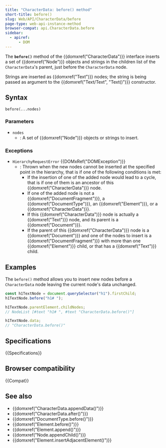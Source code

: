 ```yaml
---
title: "CharacterData: before() method"
short-title: before()
slug: Web/API/CharacterData/before
page-type: web-api-instance-method
browser-compat: api.CharacterData.before
sidebar:
  - apiref:
      - DOM
---
```


The **`before()`** method of the {{domxref("CharacterData")}} interface
inserts a set of {{domxref("Node")}} objects and strings
in the children list of the `CharacterData`'s parent, just before the `CharacterData` node.

Strings are inserted as {{domxref("Text")}} nodes; the string is being passed as argument to the {{domxref("Text/Text", "Text()")}} constructor.

## Syntax

```js-nolint
before(...nodes)
```

### Parameters

- `nodes`
  - : A set of {{domxref("Node")}} objects or strings to insert.

### Exceptions

- `HierarchyRequestError` {{DOMxRef("DOMException")}}
  - : Thrown when the new nodes cannot be inserted at the specified point in the hierarchy, that is if one of the following conditions is met:
    - If the insertion of one of the added node would lead to a cycle, that is if one of them is an ancestor of this {{domxref("CharacterData")}} node.
    - If one of the added node is not a {{domxref("DocumentFragment")}}, a {{domxref("DocumentType")}}, an {{domxref("Element")}}, or a {{domxref("CharacterData")}}.
    - If this {{domxref("CharacterData")}} node is actually a {{domxref("Text")}} node, and its parent is a {{domxref("Document")}}.
    - If the parent of this {{domxref("CharacterData")}} node is a {{domxref("Document")}} and one of the nodes to insert is a {{domxref("DocumentFragment")}} with more than one {{domxref("Element")}} child, or that has a {{domxref("Text")}} child.

## Examples

The `before()` method allows you to insert new nodes before a
`CharacterData` node leaving the current node's data unchanged.

```js
const h1TextNode = document.querySelector("h1").firstChild;
h1TextNode.before("h1# ");

h1TextNode.parentElement.childNodes;
// NodeList [#text "h1# ", #text "CharacterData.before()"]

h1TextNode.data;
// "CharacterData.before()"
```

## Specifications

{{Specifications}}

## Browser compatibility

{{Compat}}

## See also

- {{domxref("CharacterData.appendData()")}}
- {{domxref("CharacterData.after()")}}
- {{domxref("DocumentType.before()")}}
- {{domxref("Element.before()")}}
- {{domxref("Element.append()")}}
- {{domxref("Node.appendChild()")}}
- {{domxref("Element.insertAdjacentElement()")}}
